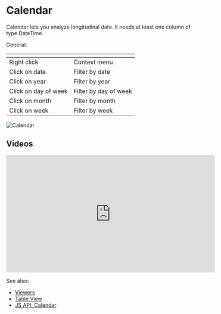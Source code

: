 <!-- TITLE: Calendar -->
<!-- SUBTITLE: -->

# Calendar

Calendar lets you analyze longitudinal data. It needs at least one column of type DateTime.

General:

| []()                 |                       |
|----------------------|-----------------------|
| Right click          | Context menu          |
| Click on date        | Filter by date        |
| Click on year        | Filter by year        |
| Click on day of week | Filter by day of week |
| Click on month       | Filter by month       |
| Click on week        | Filter by week        |

![Calendar](../../uploads/viewers/calendar.png "Calendar") 

## Videos

<iframe width="560" height="315" src="https://www.youtube.com/embed/7MBXWzdC0-I?start=2920" frameborder="0" allow="accelerometer; autoplay; clipboard-write; encrypted-media; gyroscope; picture-in-picture" allowfullscreen></iframe>

See also: 
  
  * [Viewers](../viewers.md)
  * [Table View](../../overview/table-view.md)
  * [JS API: Calendar](https://public.datagrok.ai/js/samples/ui/viewers/types/calendar)